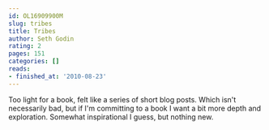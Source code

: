 ```yaml
---
id: OL16909900M
slug: tribes
title: Tribes
author: Seth Godin
rating: 2
pages: 151
categories: []
reads:
- finished_at: '2010-08-23'
---
```

Too light for a book, felt like a series of short blog posts. Which isn't necessarily bad, but if I'm committing to a book I want a bit more depth and exploration. Somewhat inspirational I guess, but nothing new.
